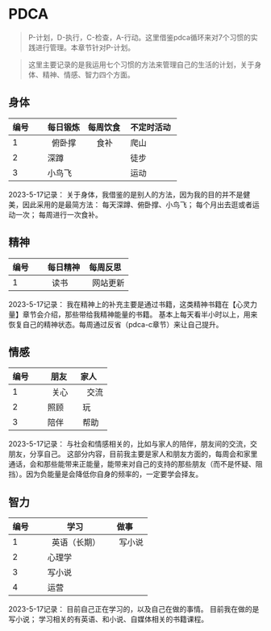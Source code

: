 # PDCA
>P-计划，D-执行，C-检查，A-行动。这里借鉴pdca循环来对7个习惯的实践进行管理。本章节针对P-计划。

>这里主要记录的是我运用七个习惯的方法来管理自己的生活的计划，关于身体、精神、情感、智力四个方面。

## 身体

| 编号      | 每日锻炼 |  每周饮食   | 不定时活动   |
|  ----    |   ----  |   ----     |   ----   |
| 1        |  俯卧撑  |    食补    |   爬山    |
| 2        |   深蹲   |           |   徒步    |
| 3        |   小鸟飞 |           |   运动     |

2023-5-17记录：
关于身体，我借鉴的是别人的方法，因为我的目的并不是健美，因此采用的是最简方法： 
每天深蹲、俯卧撑、小鸟飞； 
每个月出去逛或者运动一次； 
每周进行一次食补。 


## 精神

| 编号      | 每日精神 |  每周反思   | 
|  ----    |   ----  |   ----     |  
| 1        |  读书    |  网站更新  |  

2023-5-17记录： 
我在精神上的补充主要是通过书籍，这类精神书籍在【心灵力量】章节会介绍，那些带给我精神能量的书籍。 
基本上每天看半小时以上，用来恢复自己的精神状态。每周通过反省（pdca-c章节）来让自己提升。

## 情感

| 编号      | 朋友    |  家人       | 
|  ----    |   ----  |   ----     | 
| 1        |  关心    |    交流    | 
| 2        |   照顾   |    玩      |   
| 3        |   陪伴   |    帮助    | 

2023-5-17记录： 
与社会和情感相关的，比如与家人的陪伴，朋友间的交流，交朋友，分享自己。 
这部分内容，目前我主要是家人和朋友方面的，每周会和家里通话，会和那些能带来正能量，能带来对自己的支持的那些朋友（而不是怀疑、阻挡）。因为负能量是会降低你自身的频率的，一定要学会择友。

## 智力

| 编号      | 学习    |    做事     | 
|  ----    |   ----  |   ----     | 
| 1        |  英语（长期） |    写小说    | 
| 2        |  心理学   |          |   
| 3        |   写小说  |        | 
| 4        |   运营    |        | 

2023-5-17记录： 
目前自己正在学习的，以及自己在做的事情。 
目前我在做的是写小说； 
学习相关的有英语、和小说、自媒体相关的书籍课程。